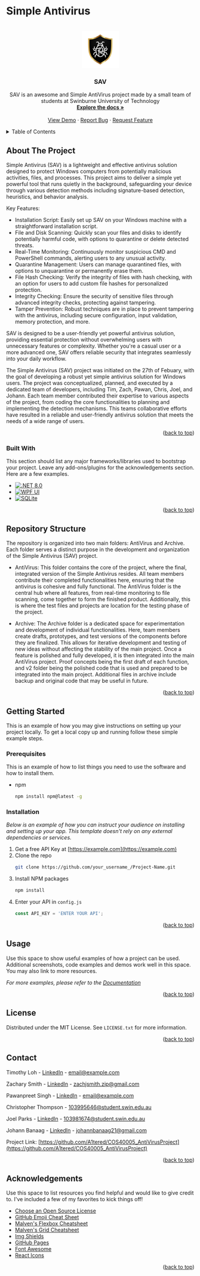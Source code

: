 # Simple Antivirus

<!-- Improved compatibility of back to top link: See: https://github.com/othneildrew/Best-README-Template/pull/73 -->
<a id="readme-top"></a>

<!-- PROJECT SHIELDS -->
<!--
*** I'm using markdown "reference style" links for readability.
*** Reference links are enclosed in brackets [ ] instead of parentheses ( ).
*** See the bottom of this document for the declaration of the reference variables
*** for contributors-url, forks-url, etc. This is an optional, concise syntax you may use.
*** https://www.markdownguide.org/basic-syntax/#reference-style-links
-->


<!-- PROJECT LOGO -->
<br />
<div align="center">
  <a href="https://github.com/A1tered/COS40005_AntiVirusProject">
    <img src="images/SAVLogo2.png" alt="Logo" width="100" height="100">
  </a>

  <h3 align="center">SAV</h3>

  <p align="center">
    SAV is an awesome and Simple AntiVirus project made by a small team of students at Swinburne University of Technology
    <br />
    <a href="https://github.com/A1tered/COS40005_AntiVirusProject"><strong>Explore the docs »</strong></a>
    <br />
    <br />
    <a href="https://github.com/A1tered/COS40005_AntiVirusProject">View Demo</a>
    ·
    <a href="https://github.com/A1tered/COS40005_AntiVirusProject/issues/new?labels=bug&template=bug-report---.md">Report Bug</a>
    ·
    <a href="https://github.com/A1tered/COS40005_AntiVirusProject/issues/new?labels=enhancement&template=feature-request---.md">Request Feature</a>
  </p>
</div>



<!-- TABLE OF CONTENTS -->
<details>
  <summary>Table of Contents</summary>
  <ol>
    <li>
      <a href="#about-the-project">About The Project</a>
      <ul>
        <li><a href="#built-with">Built With</a></li>
      </ul>
    </li>
    <li>
      <a href="#getting-started">Getting Started</a>
      <ul>
        <li><a href="#prerequisites">Prerequisites</a></li>
        <li><a href="#installation">Installation</a></li>
      </ul>
    </li>
    <li><a href="#usage">Usage</a></li>
    <li><a href="#roadmap">Roadmap</a></li>
    <li><a href="#contributing">Contributing</a></li>
    <li><a href="#license">License</a></li>
    <li><a href="#contact">Contact</a></li>
    <li><a href="#acknowledgments">Acknowledgments</a></li>
  </ol>
</details>



<!-- ABOUT THE PROJECT -->
## About The Project

Simple Antivirus (SAV) is a lightweight and effective antivirus solution designed to protect Windows computers from potentially malicious activities, files, and processes. This project aims to deliver a simple yet powerful tool that runs quietly in the background, safeguarding your device through various detection methods including signature-based detection, heuristics, and behavior analysis.

Key Features:
* Installation Script: Easily set up SAV on your Windows machine with a straightforward installation script.
* File and Disk Scanning: Quickly scan your files and disks to identify potentially harmful code, with options to quarantine or delete detected threats.
* Real-Time Monitoring: Continuously monitor suspicious CMD and PowerShell commands, alerting users to any unusual activity.
* Quarantine Management: Users can manage quarantined files, with options to unquarantine or permanently erase them.
* File Hash Checking: Verify the integrity of files with hash checking, with an option for users to add custom file hashes for personalized protection.
* Integrity Checking: Ensure the security of sensitive files through advanced integrity checks, protecting against tampering.
* Tamper Prevention: Robust techniques are in place to prevent tampering with the antivirus, including secure configuration, input validation, memory protection, and more.


SAV is designed to be a user-friendly yet powerful antivirus solution, providing essential protection without overwhelming users with unnecessary features or complexity. Whether you're a casual user or a more advanced one, SAV offers reliable security that integrates seamlessly into your daily workflow.

The Simple Antivirus (SAV) project was initiated on the 27th of Febuary, with the goal of developing a robust yet simple antivirus solution for Windows users. The project was conceptualized, planned, and executed by a dedicated team of developers, including Tim, Zach, Pawan, Chris, Joel, and Johann. Each team member contributed their expertise to various aspects of the project, from coding the core functionalities to planning and implementing the detection mechanisms. This teams collaborative efforts have resulted in a reliable and user-friendly antivirus solution that meets the needs of a wide range of users.

<p align="right">(<a href="#readme-top">back to top</a>)</p>



### Built With

This section should list any major frameworks/libraries used to bootstrap your project. Leave any add-ons/plugins for the acknowledgements section. Here are a few examples.

* [![.NET 8.0][.NET8.0.js]][.NET8.0-url]
* [![WPF UI][WPFUI.js]][WPFUI-url]
* [![SQLite][SQLite.js]][SQLite-url]

<p align="right">(<a href="#readme-top">back to top</a>)</p>



<!-- Repo Structure -->
## Repository Structure

The repository is organized into two main folders: AntiVirus and Archive. Each folder serves a distinct purpose in the development and organization of the Simple Antivirus (SAV) project.

* AntiVirus:
This folder contains the core of the project, where the final, integrated version of the Simple Antivirus resides. All team members contribute their completed functionalities here, ensuring that the antivirus is cohesive and fully functional. The AntiVirus folder is the central hub where all features, from real-time monitoring to file scanning, come together to form the finished product. Additionally, this is where the test files and projects are location for the testing phase of the project. 

* Archive:
The Archive folder is a dedicated space for experimentation and development of individual functionalities. Here, team members create drafts, prototypes, and test versions of the components before they are finalized. This allows for iterative development and testing of new ideas without affecting the stability of the main project. Once a feature is polished and fully developed, it is then integrated into the main AntiVirus project. Proof concepts being the first draft of each function, and v2 folder being the polished code that is used and prepared to be integrated into the main project. Additional files in archive include backup and original code that may be useful in future.

<p align="right">(<a href="#readme-top">back to top</a>)</p>



<!-- GETTING STARTED -->
## Getting Started

This is an example of how you may give instructions on setting up your project locally.
To get a local copy up and running follow these simple example steps.

### Prerequisites

This is an example of how to list things you need to use the software and how to install them.
* npm
  ```sh
  npm install npm@latest -g
  ```

### Installation

_Below is an example of how you can instruct your audience on installing and setting up your app. This template doesn't rely on any external dependencies or services._

1. Get a free API Key at [https://example.com](https://example.com)
2. Clone the repo
   ```sh
   git clone https://github.com/your_username_/Project-Name.git
   ```
3. Install NPM packages
   ```sh
   npm install
   ```
4. Enter your API in `config.js`
   ```js
   const API_KEY = 'ENTER YOUR API';
   ```

<p align="right">(<a href="#readme-top">back to top</a>)</p>



<!-- USAGE EXAMPLES -->
## Usage

Use this space to show useful examples of how a project can be used. Additional screenshots, code examples and demos work well in this space. You may also link to more resources.

_For more examples, please refer to the [Documentation](https://example.com)_

<p align="right">(<a href="#readme-top">back to top</a>)</p>

<!-- LICENSE -->
## License

Distributed under the MIT License. See `LICENSE.txt` for more information.

<p align="right">(<a href="#readme-top">back to top</a>)</p>



<!-- CONTACT -->
## Contact

Timothy Loh - [LinkedIn](https://www.linkedin.com/in/your_username) - email@example.com

Zachary Smith - [LinkedIn](https://www.linkedin.com/in/zachsmith-zip) - zachjsmith.zip@gmail.com

Pawanpreet Singh - [LinkedIn](https://www.linkedin.com/in/your_username) - email@example.com

Christopher Thompson - 103995646@student.swin.edu.au

Joel Parks - [LinkedIn](https://www.linkedin.com/in/joel-p-b613a6292) - 103981674@student.swin.edu.au 

Johann Banaag - [LinkedIn](https://www.linkedin.com/in/johannbanaag) - johannbanaag21@gmail.com


Project Link: [https://github.com/A1tered/COS40005_AntiVirusProject](https://github.com/A1tered/COS40005_AntiVirusProject)

<p align="right">(<a href="#readme-top">back to top</a>)</p>



<!-- ACKNOWLEDEMENTS -->
## Acknowledgements

Use this space to list resources you find helpful and would like to give credit to. I've included a few of my favorites to kick things off!

* [Choose an Open Source License](https://choosealicense.com)
* [GitHub Emoji Cheat Sheet](https://www.webpagefx.com/tools/emoji-cheat-sheet)
* [Malven's Flexbox Cheatsheet](https://flexbox.malven.co/)
* [Malven's Grid Cheatsheet](https://grid.malven.co/)
* [Img Shields](https://shields.io)
* [GitHub Pages](https://pages.github.com)
* [Font Awesome](https://fontawesome.com)
* [React Icons](https://react-icons.github.io/react-icons/search)

<p align="right">(<a href="#readme-top">back to top</a>)</p>

<!-- MARKDOWN LINKS & IMAGES -->
<!-- https://www.markdownguide.org/basic-syntax/#reference-style-links -->
[.NET8.0.js]: https://img.shields.io/badge/.NET%208.0-purple?style=for-the-badge&logo=dotnet&color=purple
[.NET8.0-url]: https://dotnet.microsoft.com/en-us/download/dotnet/8.0
[WPFUI.js]: https://img.shields.io/badge/WPF%20UI-blue?style=for-the-badge
[WPFUI-url]: https://wpfui.lepo.co
[SQLite.js]: https://img.shields.io/badge/SQLite-%23003B57?style=for-the-badge&logo=sqlite
[SQLite-url]: https://www.nuget.org/packages/Microsoft.Data.Sqlite/
